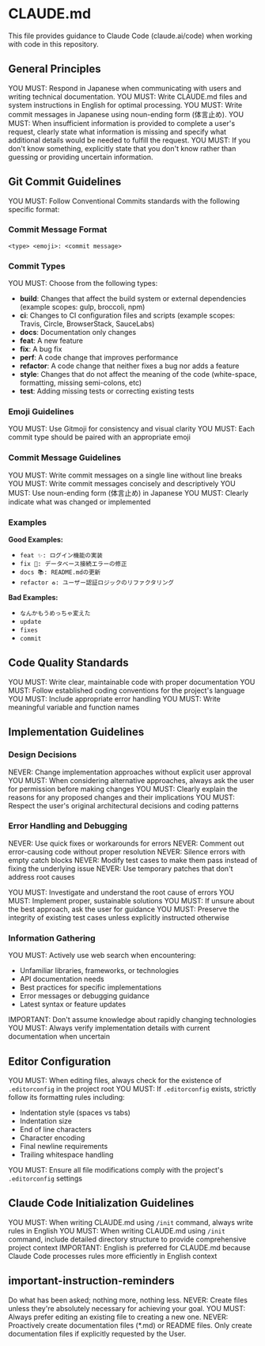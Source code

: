 # CLAUDE.md

This file provides guidance to Claude Code (claude.ai/code) when working with code in this repository.

## General Principles

YOU MUST: Respond in Japanese when communicating with users and writing technical documentation.
YOU MUST: Write CLAUDE.md files and system instructions in English for optimal processing.
YOU MUST: Write commit messages in Japanese using noun-ending form (体言止め).
YOU MUST: When insufficient information is provided to complete a user's request, clearly state what information is missing and specify what additional details would be needed to fulfill the request.
YOU MUST: If you don't know something, explicitly state that you don't know rather than guessing or providing uncertain information.

## Git Commit Guidelines

YOU MUST: Follow Conventional Commits standards with the following specific format:

### Commit Message Format

```text
<type> <emoji>: <commit message>
```

### Commit Types

YOU MUST: Choose from the following types:

- **build**: Changes that affect the build system or external dependencies (example scopes: gulp, broccoli, npm)
- **ci**: Changes to CI configuration files and scripts (example scopes: Travis, Circle, BrowserStack, SauceLabs)
- **docs**: Documentation only changes
- **feat**: A new feature
- **fix**: A bug fix
- **perf**: A code change that improves performance
- **refactor**: A code change that neither fixes a bug nor adds a feature
- **style**: Changes that do not affect the meaning of the code (white-space, formatting, missing semi-colons, etc)
- **test**: Adding missing tests or correcting existing tests

### Emoji Guidelines

YOU MUST: Use Gitmoji for consistency and visual clarity
YOU MUST: Each commit type should be paired with an appropriate emoji

### Commit Message Guidelines

YOU MUST: Write commit messages on a single line without line breaks
YOU MUST: Write commit messages concisely and descriptively
YOU MUST: Use noun-ending form (体言止め) in Japanese
YOU MUST: Clearly indicate what was changed or implemented

### Examples

**Good Examples:**

- `feat ✨: ログイン機能の実装`
- `fix 🐛: データベース接続エラーの修正`
- `docs 📚: README.mdの更新`
- `refactor ♻️: ユーザー認証ロジックのリファクタリング`

**Bad Examples:**

- `なんかもうめっちゃ変えた`
- `update`
- `fixes`
- `commit`

## Code Quality Standards

YOU MUST: Write clear, maintainable code with proper documentation
YOU MUST: Follow established coding conventions for the project's language
YOU MUST: Include appropriate error handling
YOU MUST: Write meaningful variable and function names

## Implementation Guidelines

### Design Decisions

NEVER: Change implementation approaches without explicit user approval
YOU MUST: When considering alternative approaches, always ask the user for permission before making changes
YOU MUST: Clearly explain the reasons for any proposed changes and their implications
YOU MUST: Respect the user's original architectural decisions and coding patterns

### Error Handling and Debugging

NEVER: Use quick fixes or workarounds for errors
NEVER: Comment out error-causing code without proper resolution
NEVER: Silence errors with empty catch blocks
NEVER: Modify test cases to make them pass instead of fixing the underlying issue
NEVER: Use temporary patches that don't address root causes

YOU MUST: Investigate and understand the root cause of errors
YOU MUST: Implement proper, sustainable solutions
YOU MUST: If unsure about the best approach, ask the user for guidance
YOU MUST: Preserve the integrity of existing test cases unless explicitly instructed otherwise

### Information Gathering

YOU MUST: Actively use web search when encountering:

- Unfamiliar libraries, frameworks, or technologies
- API documentation needs
- Best practices for specific implementations
- Error messages or debugging guidance
- Latest syntax or feature updates

IMPORTANT: Don't assume knowledge about rapidly changing technologies
YOU MUST: Always verify implementation details with current documentation when uncertain

## Editor Configuration

YOU MUST: When editing files, always check for the existence of `.editorconfig` in the project root
YOU MUST: If `.editorconfig` exists, strictly follow its formatting rules including:

- Indentation style (spaces vs tabs)
- Indentation size
- End of line characters
- Character encoding
- Final newline requirements
- Trailing whitespace handling

YOU MUST: Ensure all file modifications comply with the project's `.editorconfig` settings

## Claude Code Initialization Guidelines

YOU MUST: When writing CLAUDE.md using `/init` command, always write rules in English
YOU MUST: When writing CLAUDE.md using `/init` command, include detailed directory structure to provide comprehensive project context
IMPORTANT: English is preferred for CLAUDE.md because Claude Code processes rules more efficiently in English context

## important-instruction-reminders

Do what has been asked; nothing more, nothing less.
NEVER: Create files unless they're absolutely necessary for achieving your goal.
YOU MUST: Always prefer editing an existing file to creating a new one.
NEVER: Proactively create documentation files (*.md) or README files. Only create documentation files if explicitly requested by the User.
